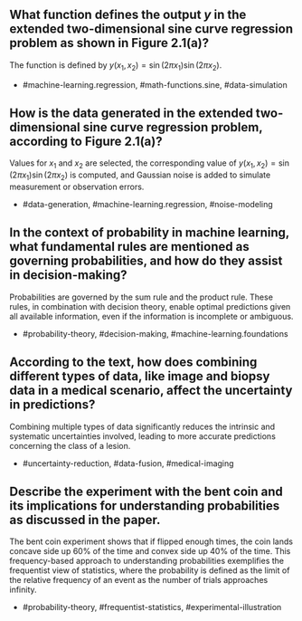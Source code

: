 ## What function defines the output $y$ in the extended two-dimensional sine curve regression problem as shown in Figure 2.1(a)?

The function is defined by $y(x_1, x_2) = \sin(2\pi x_1) \sin(2\pi x_2)$.

- #machine-learning.regression, #math-functions.sine, #data-simulation

## How is the data generated in the extended two-dimensional sine curve regression problem, according to Figure 2.1(a)?

Values for $x_1$ and $x_2$ are selected, the corresponding value of $y(x_1, x_2) = \sin(2\pi x_1) \sin(2\pi x_2)$ is computed, and Gaussian noise is added to simulate measurement or observation errors.

- #data-generation, #machine-learning.regression, #noise-modeling

## In the context of probability in machine learning, what fundamental rules are mentioned as governing probabilities, and how do they assist in decision-making?

Probabilities are governed by the sum rule and the product rule. These rules, in combination with decision theory, enable optimal predictions given all available information, even if the information is incomplete or ambiguous.

- #probability-theory, #decision-making, #machine-learning.foundations

## According to the text, how does combining different types of data, like image and biopsy data in a medical scenario, affect the uncertainty in predictions?

Combining multiple types of data significantly reduces the intrinsic and systematic uncertainties involved, leading to more accurate predictions concerning the class of a lesion.

- #uncertainty-reduction, #data-fusion, #medical-imaging

## Describe the experiment with the bent coin and its implications for understanding probabilities as discussed in the paper.

The bent coin experiment shows that if flipped enough times, the coin lands concave side up 60% of the time and convex side up 40% of the time. This frequency-based approach to understanding probabilities exemplifies the frequentist view of statistics, where the probability is defined as the limit of the relative frequency of an event as the number of trials approaches infinity.

- #probability-theory, #frequentist-statistics, #experimental-illustration